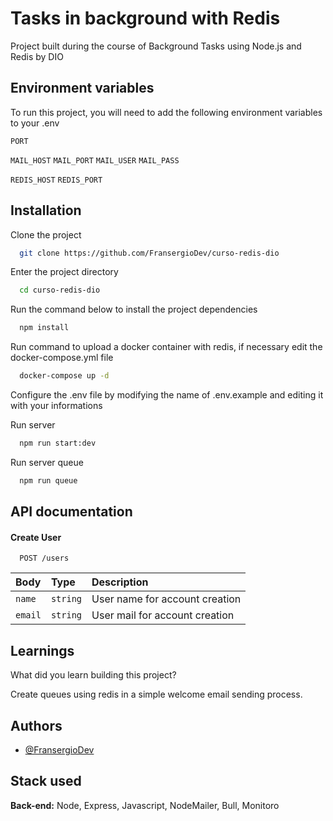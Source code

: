 
# Tasks in background with Redis

Project built during the course of Background Tasks using Node.js and Redis by DIO






## Environment variables

To run this project, you will need to add the following environment variables to your .env

`PORT`

`MAIL_HOST`
`MAIL_PORT`
`MAIL_USER`
`MAIL_PASS`

`REDIS_HOST`
`REDIS_PORT`

## Installation

Clone the project

```bash
  git clone https://github.com/FransergioDev/curso-redis-dio
```

Enter the project directory

```bash
  cd curso-redis-dio
```

Run the command below to install the project dependencies

```bash
  npm install
```

Run command to upload a docker container with redis, if necessary edit the docker-compose.yml file

```bash
  docker-compose up -d
```

Configure the .env file by modifying the name of .env.example and editing it with your informations

Run server
```bash
  npm run start:dev
```
    
Run server queue
```bash
  npm run queue
```

## API documentation

#### Create User

```http
  POST /users
```

| Body   | Type       | Description                           |
| :---------- | :--------- | :---------------------------------- |
| `name` | `string` | User name for account creation |
| `email` | `string` | User mail for account creation |


## Learnings

What did you learn building this project?

Create queues using redis in a simple welcome email sending process.


## Authors

- [@FransergioDev](https://github.com/FransergioDev)


## Stack used


**Back-end:** Node, Express, Javascript, NodeMailer, Bull, Monitoro

